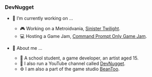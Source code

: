 ### DevNugget

- 💎 I’m currently working on ...
  - 🎮 Working on a Metroidvania, [Sinister Twilight].
  - 💻 Hosting a Game Jam, [Command Prompt Only Game Jam].

- 🧸 About me ...
  - 🍔 A school student, a game developer, an artist aged 15.
  - 🤩 I also run a YouTube channel called [DevNugget].
  - ⚙️ I am also a part of the game studio [BeanToo].

[BeanToo]:https://beantoo.studio/
[Sinister Twilight]:https://www.youtube.com/watch?v=SutGQUZZgI4
[Command Prompt Only Game Jam]:https://itch.io/jam/command-prompt-only-jam
[DevNugget]: https://youtube.com/devnugget
